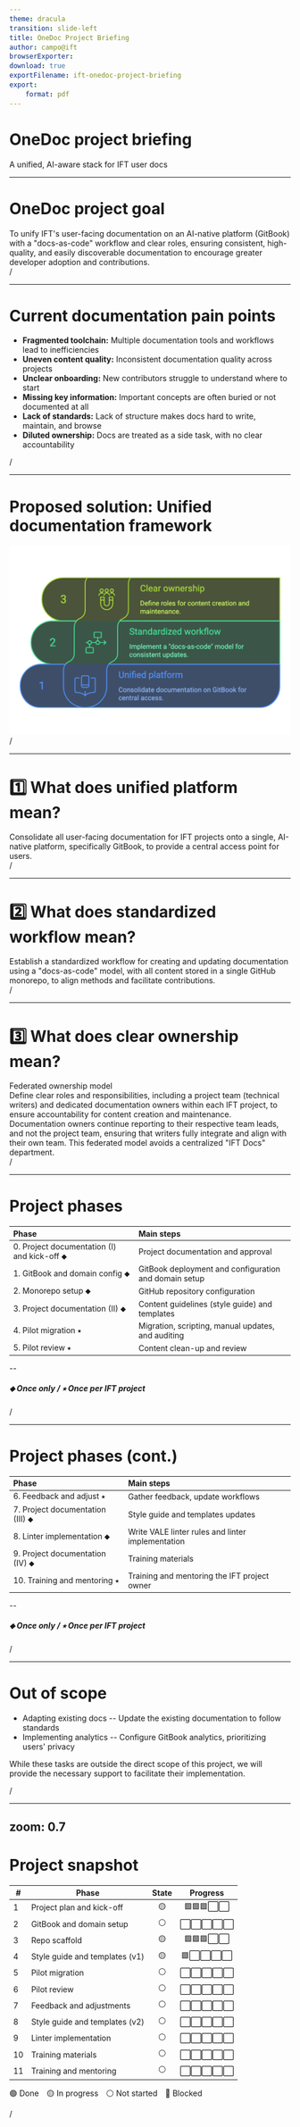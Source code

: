 ```yaml
---
theme: dracula
transition: slide-left
title: OneDoc Project Briefing
author: campo@ift
browserExporter: 
download: true
exportFilename: ift-onedoc-project-briefing
export:
    format: pdf
---
```


# OneDoc project briefing

A unified, AI-aware stack for IFT user docs

--- 

# OneDoc project goal

<div class="mt-20 text-3xl">
	To unify IFT's user-facing documentation on an AI-native platform (GitBook) with a "docs-as-code" workflow and clear roles, ensuring consistent, high-quality, and easily discoverable documentation to encourage greater developer adoption and contributions.
</div>

<div class="absolute right-30px bottom-30px">
	<SlideCurrentNo /> / <SlidesTotal />
</div>

---

# Current documentation pain points

- **Fragmented toolchain:** Multiple documentation tools and workflows lead to inefficiencies
- **Uneven content quality:** Inconsistent documentation quality across projects
- **Unclear onboarding:** New contributors struggle to understand where to start
- **Missing key information:** Important concepts are often buried or not documented at all
- **Lack of standards:** Lack of structure makes docs hard to write, maintain, and browse
- **Diluted ownership:** Docs are treated as a side task, with no clear accountability

<div class="absolute right-30px bottom-30px">
	<SlideCurrentNo /> / <SlidesTotal />
</div>

---

# Proposed solution: Unified documentation framework

<div class="flex justify-center items-center h-full">
  <img src="./media/unified-documentation-framework-dark.png" class="max-h-96" />
</div>

<div class="absolute right-30px bottom-30px">
	<SlideCurrentNo /> / <SlidesTotal />
</div>

---

# 1️⃣ What does **unified platform** mean?

<div class="mt-20 text-3xl">
	Consolidate all user-facing documentation for IFT projects onto a single, AI-native platform, specifically GitBook, to provide a central access point for users.
</div>

<div class="absolute right-30px bottom-30px">
	<SlideCurrentNo /> / <SlidesTotal />
</div>

---

# 2️⃣ What does **standardized workflow** mean?

<div class="mt-20 text-3xl">
	Establish a standardized workflow for creating and updating documentation using a "docs-as-code" model, with all content stored in a single GitHub monorepo, to align methods and facilitate contributions.
</div>

<div class="absolute right-30px bottom-30px">
	<SlideCurrentNo /> / <SlidesTotal />
</div>

---

# 3️⃣ What does **clear ownership** mean?

<div class="mt-10 text-3xl">
	Federated ownership model
</div>

<div class="mt-5 text-xl">
	Define clear roles and responsibilities, including a project team (technical writers) and dedicated documentation owners within each IFT project, to ensure accountability for content creation and maintenance.
</div>

<div class="mt-5 text-xl">
	Documentation owners continue reporting to their respective team leads, and not the project team, ensuring that writers fully integrate and align with their own team. This federated model avoids a centralized "IFT Docs" department.
</div>

<div class="absolute right-30px bottom-30px">
	<SlideCurrentNo /> / <SlidesTotal />
</div>

---

# Project phases

| **Phase**                                         | **Main steps**                                         |
|:--------------------------------------------------|:-------------------------------------------------------|
| 0. Project documentation (I) and kick-off ⬥       | Project documentation and approval                     |
| 1. GitBook and domain config ⬥                   | GitBook deployment and configuration and domain setup     |
| 2. Monorepo setup ⬥                               | GitHub repository configuration                                   |
| 3. Project documentation (II) ⬥                   | Content guidelines (style guide) and templates                              |
| 4. Pilot migration ⭑                              | Migration, scripting, manual updates, and auditing     |
| 5. Pilot review ⭑                                 | Content clean-up and review                            |

--

##### ⬥ Once only / ⭑ Once per IFT project

<div class="absolute right-30px bottom-30px">
	<SlideCurrentNo /> / <SlidesTotal />
</div>

---

# Project phases (cont.)

| **Phase**                                         | **Main steps**                                         |
|:--------------------------------------------------|:-------------------------------------------------------|
| 6. Feedback and adjust ⭑                          | Gather feedback, update workflows                      |
| 7. Project documentation (III) ⬥                  | Style guide and templates updates                      |
| 8. Linter implementation ⬥                        | Write VALE linter rules and linter implementation      |
| 9. Project documentation (IV) ⬥                   | Training materials                                     |
| 10. Training and mentoring ⭑                      | Training and mentoring the IFT project owner|

--

##### ⬥ Once only / ⭑ Once per IFT project

<div class="absolute right-30px bottom-30px">
	<SlideCurrentNo /> / <SlidesTotal />
</div>

---

# Out of scope

- Adapting existing docs -- Update the existing documentation to follow standards
- Implementing analytics -- Configure GitBook analytics, prioritizing users' privacy

While these tasks are outside the direct scope of this project, we will provide the necessary support to facilitate their implementation.

<div class="absolute right-30px bottom-30px">
	<SlideCurrentNo /> / <SlidesTotal />
</div>

---
zoom: 0.7
---

# Project snapshot

| #  | Phase                              | State | Progress |
|----|------------------------------------|:-----:|:--------:|
| 1  | Project plan and kick-off          | 🟡    | 🟩🟩🟩⬜⬜ |
| 2  | GitBook and domain setup           | ⚪    | ⬜⬜⬜⬜⬜ |
| 3  | Repo scaffold                      | 🟡    | 🟩🟩🟩⬜⬜ |
| 4  | Style guide and templates (v1)     | 🟡    | 🟩⬜⬜⬜⬜ |
| 5  | Pilot migration                    | ⚪    | ⬜⬜⬜⬜⬜ |
| 6  | Pilot review                       | ⚪    | ⬜⬜⬜⬜⬜ |
| 7  | Feedback and adjustments           | ⚪    | ⬜⬜⬜⬜⬜ |
| 8  | Style guide and templates (v2)     | ⚪    | ⬜⬜⬜⬜⬜ |
| 9  | Linter implementation              | ⚪    | ⬜⬜⬜⬜⬜ |
| 10 | Training materials                 | ⚪    | ⬜⬜⬜⬜⬜ |
| 11 | Training and mentoring             | ⚪    | ⬜⬜⬜⬜⬜ |

🟢 Done 🟡 In progress ⚪ Not started 🔴 Blocked

<div class="absolute right-30px bottom-30px">
	<SlideCurrentNo /> / <SlidesTotal />
</div>
